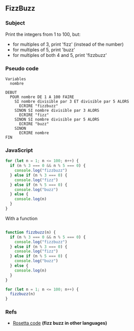 ## FizzBuzz

### Subject
Print the integers from 1 to 100, but:
- for multiples of 3, print 'fizz' (instead of the number)
- for multiples of 5, print 'buzz'
- for multiples of both 4 and 5, print 'fizzbuzz'

### Pseudo code
```
Variables
  nombre

DEBUT
  POUR nombre DE 1 A 100 FAIRE
    SI nombre divisible par 3 ET divisible par 5 ALORS
      ECRIRE "fizzbuzz"
    SINON SI nombre divisible par 3 ALORS
      ECRIRE "fizz"
    SINON SI nombre divisible par 5 ALORS
      ECRIRE "buzz"
    SINON
      ECRIRE nombre
FIN
```

### JavaScript
```javascript
for (let n = 1; n <= 100; n++) {
  if (n % 3 === 0 && n % 5 === 0) {
    console.log("fizzbuzz")
  } else if (n % 3 === 0) {
    console.log("fizz")
  } else if (n % 5 === 0) {
    console.log("buzz")
  } else {
    console.log(n)
  }
}
```

With a function
```javascript

function fizzbuzz(n) {
  if (n % 3 === 0 && n % 5 === 0) {
    console.log("fizzbuzz")
  } else if (n % 3 === 0) {
    console.log("fizz")
  } else if (n % 5 === 0) {
    console.log("buzz")
  } else {
    console.log(n)
  }
}

for (let n = 1; n <= 100; n++) {
  fizzbuzz(n)
}
```

### Refs
- [Rosetta code](https://rosettacode.org/wiki/FizzBuzz) **(fizz buzz in other languages)**
